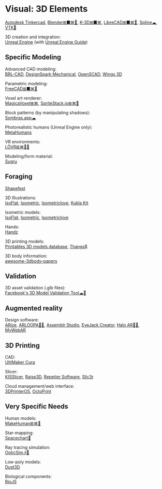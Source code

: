 # Visual: 3D Elements

[Autodesk Tinkercad](https://www.tinkercad.com/),
[Blender⊞■⌘🐧](https://www.blender.org/),
[K-3D⊞■⌘](http://www.k-3d.org/),
[LibreCAD⊞■⌘🐧](https://librecad.org/),
[Spline☁](https://spline.design/),
[VTK🐧](https://vtk.org/)

3D creation and integration:  
[Unreal Engine](https://www.unrealengine.com/) (with [Unreal Engine Guide](https://github.com/mikeroyal/Unreal-Engine-Guide))

## Specific Modeling

Advanced CAD modeling:  
[BRL-CAD](https://brlcad.org/),
[DesignSpark Mechanical](https://www.rs-online.com/designspark/home),
[OpenSCAD](https://openscad.org/),
[Wings 3D](http://www.wings3d.com)

Parametric modeling:  
[FreeCAD⊞■⌘🐧](https://www.freecadweb.org/)

Voxel art renderer:  
[MagicaVoxel⊞⌘](https://ephtracy.github.io/),
[SpriteStack.io⊞⌘🐧](https://spritestack.io/)

Block patterns (by manipulating shadows):  
[Sombras.app☁](https://sombras.app/)

Photorealistic humans (Unreal Engine only):  
[MetaHumans](https://www.unrealengine.com/en-US/digital-humans)

VR environments:  
[LÖVR⊞⌘🐧🍎](https://lovr.org/)

Modeling/form material:  
[Sugru](https://sugru.com/)

## Foraging

[Shapefest](https://www.shapefest.com/)

3D Illustrations:  
[IsoFlat](https://isoflat.com/), [Isometric](https://isometric.online/), [Isometriclove](https://www.isometriclove.com/),
[Kukla Kit](https://www.greeneyeweb.com/kukla-kit-3d-elements/)

Isometric models:  
[IsoFlat](https://isoflat.com/),
[Isometric](https://isometric.online/),
[Isometriclove](https://www.isometriclove.com/)

Hands:  
[Handz](https://www.handz.design/)

3D printing models:  
[Printables 3D models database](https://www.printables.com/model),
[Thangs$](https://thangs.com/)

3D body information:  
[awesome-3dbody-papers](https://github.com/3DFaceBody/awesome-3dbody-papers)

## Validation

3D asset validation (.glb files):  
[Facebook's 3D Model Validation Tool☁🧛](https://developers.facebook.com/tools/3d/validation/)

## Augmented reality

Design software:  
[ARize](https://arize.io/),
[ARLOOPA🍎🤖](https://www.arloopa.com/),
[Assemblr Studio](https://www.assemblrworld.com/studio),
[EyeJack Creator](https://creator.eyejackapp.com/),
[Halo AR🍎🤖](https://haloar.app/),
[MyWebAR](https://mywebar.com/)

## 3D Printing

CAD:  
[UltiMaker Cura](https://ultimaker.com/software/ultimaker-cura/)

Slicer:  
[KISSlicer](https://www.kisslicer.com/),
[Raise3D](https://www.raise3d.com/ideamaker/),
[Repetier Software](https://www.repetier.com/),
[Slic3r](https://slic3r.org/)

Cloud management/web interface:  
[3DPrinterOS](https://www.3dprinteros.com/),
[OctoPrint](https://octoprint.org/)

## Very Specific Needs

Human models:  
[MakeHuman⊞⌘🐧](http://www.makehumancommunity.org/)

Star-mapping:  
[Spacechart🐧](https://www.gnu.org/software/spacechart/)

Ray tracing simulation:  
[OpticSim.jl🧛](https://microsoft.github.io/OpticSim.jl/stable/)

Low-poly models:  
[Dust3D](https://dust3d.org/)

Biological components:  
[BioJS](https://biojs.net/#/)
